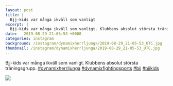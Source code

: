 ```yaml
---
layout: post
title: |
  Bjj-kids var många ikväll som vanligt
excerpt: |
  Bjj-kids var många ikväll som vanligt. Klubbens absolut största träningsgrupp.    
date:   2019-08-29 21:05:53 +0000
categories: instagram
background: /instagram/dynamixherrljunga/2019-08-29_21-05-53_UTC.jpg
thumbnail: /instagram/dynamixherrljunga/2019-08-29_21-05-53_UTC.jpg
---
```

Bjj-kids var många ikväll som vanligt. Klubbens absolut största träningsgrupp. [#dynamixherrljunga](https://www.instagram.com/explore/tags/dynamixherrljunga/) [#dynamixfightingsports](https://www.instagram.com/explore/tags/dynamixfightingsports/) [#bjj](https://www.instagram.com/explore/tags/bjj/) [#bjjkids](https://www.instagram.com/explore/tags/bjjkids/)



<img src='/www-dynamix-herrljunga/instagram/dynamixherrljunga/2019-08-29_21-05-53_UTC.jpg' class='img-fluid' />
